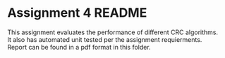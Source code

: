 # Assignment 4 README

This assignment evaluates the performance of different CRC algorithms.  
It also has automated unit tested per the assignment requierments.  
Report can be found in a pdf format in this folder.

